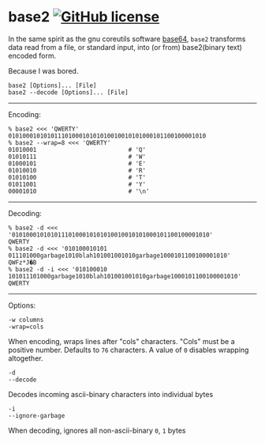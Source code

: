 # base2 [![GitHub license](https://img.shields.io/badge/license-MIT-blue.svg)](LICENSE)

In the same spirit as the gnu coreutils software [base64](https://www.gnu.org/software/coreutils/manual/html_node/base64-invocation.html), `base2` transforms data read from a file, or standard input, into (or from) base2(binary text) encoded form.

Because I was bored.

```
base2 [Options]... [File]
base2 --decode [Options]... [File]
```
---
Encoding:
```
% base2 <<< 'QWERTY'
01010001010101110100010101010010010101000101100100001010
% base2 --wrap=8 <<< 'QWERTY'
01010001                          # 'Q'
01010111                          # 'W'
01000101                          # 'E'
01010010                          # 'R'
01010100                          # 'T'
01011001                          # 'Y'
00001010                          # '\n'
```
---
Decoding:
```
% base2 -d <<< '01010001010101110100010101010010010101000101100100001010'
QWERTY
% base2 -d <<< '010100010101
011101000garbage1010blah101001001010garbage1000101100100001010'
QWFz*J�B
% base2 -d -i <<< '010100010
101011101000garbage1010blah101001001010garbage1000101100100001010'
QWERTY
```
---
Options:
```
-w columns
-wrap=cols
```

When encoding, wraps lines after "cols" characters. "Cols" must be a positive number.
Defaults to `76` characters. A value of `0` disables wrapping altogether.

```
-d
--decode
```
Decodes incoming ascii-binary characters into individual bytes

```
-i
--ignore-garbage
```

When decoding, ignores all non-ascii-binary `0`, `1` bytes